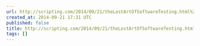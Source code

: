 ```yaml
---
url: http://scripting.com/2014/09/21/theLostArtOfSoftwareTesting.html%23comment-1599206496
created_at: 2014-09-21 17:31 UTC
published: false
title: http://scripting.com/2014/09/21/theLostArtOfSoftwareTesting.html%23comment-1599206496
tags: []
---
```



